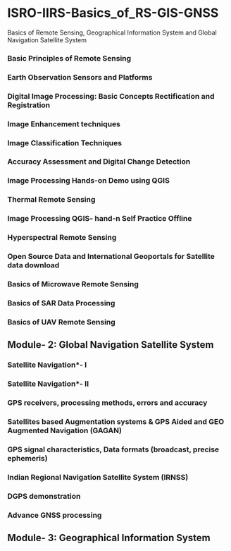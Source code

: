 # ISRO-IIRS-Basics_of_RS-GIS-GNSS
 Basics of Remote Sensing, Geographical Information System and Global Navigation Satellite System

### Basic Principles of Remote Sensing 

### Earth Observation Sensors and Platforms 
 
### Digital Image Processing: Basic Concepts Rectification and Registration 
 
### Image Enhancement techniques

### Image Classification Techniques

### Accuracy Assessment  and Digital Change Detection 

### Image Processing Hands-on Demo using QGIS 

### Thermal Remote Sensing 

### Image Processing QGIS- hand-n Self Practice Offline 

### Hyperspectral Remote Sensing 
 
### Open Source Data and International Geoportals for Satellite data download 

### Basics of Microwave  Remote Sensing

### Basics of SAR Data Processing 
 
### Basics of UAV Remote Sensing 
 

## Module- 2: Global Navigation Satellite System 
### Satellite Navigation*- I 

### Satellite Navigation*- II 
 
### GPS receivers, processing methods, errors and accuracy 
 
### Satellites based Augmentation systems & GPS Aided and GEO Augmented Navigation (GAGAN) 
 
### GPS signal characteristics, Data formats (broadcast, precise ephemeris) 

### Indian Regional Navigation Satellite System (IRNSS) 

### DGPS demonstration

### Advance GNSS processing


## Module- 3: Geographical Information System 

<!-----Course Module/Course Coordinator: Shri. Prabakar Alok Verma 
 
Course Duration:  14/10/2024 to 01/11/2024 
 
Date Day Time Topic Speaker 
14/10/2024 Monday 1600-1730 hrs Overview of GIS Dr. Vandita Srivastava 
15/10/2024 Tuesday 1600-1730 hrs Geographic Phenomena, Concepts and examples Mr. Prasun Kumar Gupta 
16/10/2024 Wednesday 1600-1730 hrs Map Projection Concepts & Use in RS & GIS Dr. Ashutosh 
17/10/2024 Thursday 1600-1730 hrs GIS Data Models (Spatial and Non spatial) Mr. Ashutosh Kumar Jha 
18/10/2024 Friday 1600-1730 hrs Data Inputting and Editing in GIS Mr. Prabhakar Alok Verma 
19/10/2024 Saturday 
20/10/2024 Sunday 
21/10/2024 Monday 1600-1730 hrs Spatial Analysis – Introduction Dr. Vandita Srivastava 
22/10/2024 Tuesday 1600-1730 hrs Spatial Analysis (Vector & Raster) Dr. Vandita Srivastava 
23/10/2024 Wednesday 1600-1730 hrs Open Source Software Technology & Tools Mr. Prasun Kumar Gupta 
24/10/2024 Thursday 1600-1730 hrs Overview of Spatial Data Quality Dr. Ashutosh 
25/10/2024 Friday 1600-1730 hrs Uncertainty in GIS and Error Propagation Mr. Prabhakar Alok Verma 
26/10/2024 Saturday 
27/10/2024 Sunday 
28/10/2024 Monday 1600-1730 hrs Network Analysis Mr. Ashutosh Kumar Jha 
29/10/2024 Wednesday 1600-1730 hrs Map Visualisation Mr. Ashutosh Kumar Jha 
30/10/2024 Thursday 1600-1730 hrs Overview of Big Data Analytics Mr. Kapil Oberai 
31/10/2024 Holiday (Diwali) 
01/11/2024 Friday 1600-1730 hrs Recent Trends in Geoinformatics Mr. Kapil Oberai 
 
 
 
 
 
 
 
 
 
 
 
 
 
 
 
 
 
 
 
 
 
 
 
 
 
 
 
 
Module Name- Basics of Geocomputation and Geoweb Services 
Module/ Course Module/Course Coordinator: Shri. Kamal Pandey 
Course Duration:  04/11/2024 to 08/11/2024 
Date 
Day 
Time 
Topic 
04/11/2024 
Monday 
Speaker 
1600-1730 hrs Introduction to Geocomputation, Online GIS and Geo
web services 
Interactive Session 
05/11/2024 
Tuesday 
Dr. Harish 
Karnatak 
1600-1730 hrs Open Geodata Repositories & ISRO Geoweb Services 
for thematic applications 
Interactive Session 
06/11/2024 
Wednesday 1600-1730 hrs Programming concepts for Geo-computation - 
Introduction to Python and R 
Interactive Session 
Mr. Kamal 
Pandey 
Mr. Ravi Bhandari 
07/11/2024 
Thursday 
1600-1730 hrs Overview of WebGIS and application development  
Interactive Session 
08/11/2024 
Friday 
Mr. Kamal  
Pandey 
1600-1730 hrs Demonstration on Introduction to Cloud based 
geospatial data processing 
Interactive Session 
Mr. Ravi Bhandari 
Module/Course Name- RS & GIS Applications 
Module/ Course Coordinator: Shri C.M. Bhatt 
Course Duration: 11/11/2024 to 22/11/2024 
Date 
Day 
Time 
Topic 
1600-1730 hrs 
RS & GIS Applications in Geological studies  
Speaker 
1600-1730 hrs 
RS & GIS Applications in Disaster Mitigation & 
Management 
1600-1730 hrs 
RS & GIS Applications in Water Resources 
Management 
1600-1730 hrs 
RS & GIS Applications in Coastal Zone Management 
1600-1730 hrs 
RS & GIS Applications in Atmospheric Studies  
1600-1730 hrs 
RS and GIS Applications in Soil Resource 
Management 
1600-1730 hrs 
RS & GIS Applications in  Crop Resource Assessment 
and Monitoring 
1600-1730 hrs 
RS & GIS Applications in Forestry and Ecology  
1600-1730 hrs 
RS & GIS Application in Urban & Regional Planning  
1600-1730 hrs 
Demonstration on ISRO's EO data hub Bhoonidihi Portal---->